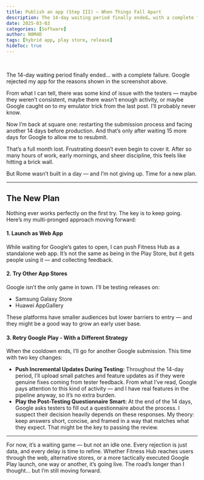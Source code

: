 ```yaml
---
title: Publish an app (Step III) — When Things Fall Apart
description: The 14-day waiting period finally ended… with a complete failure.
date: 2025-03-03
categories: [Software]
author: N0M4D
tags: [hybrid app, play store, release]
hideToc: true
---
```


<br/>

The 14-day waiting period finally ended… with a complete failure.
Google rejected my app for the reasons shown in the screenshot above.

From what I can tell, there was some kind of issue with the testers — maybe they weren’t consistent, maybe there wasn’t enough activity, or maybe Google caught on to my emulator trick from the last post. I’ll probably never know.

Now I’m back at square one: restarting the submission process and facing another 14 days before production. And that’s only after waiting 15 more days for Google to allow me to resubmit.

That’s a full month lost. Frustrating doesn’t even begin to cover it. After so many hours of work, early mornings, and sheer discipline, this feels like hitting a brick wall.

But Rome wasn’t built in a day — and I’m not giving up. Time for a new plan.

---

## The New Plan

Nothing ever works perfectly on the first try. The key is to keep going. Here’s my multi-pronged approach moving forward:

#### 1. Launch as Web App

While waiting for Google’s gates to open, I can push Fitness Hub as a standalone web app. It’s not the same as being in the Play Store, but it gets people using it — and collecting feedback.

#### 2. Try Other App Stores

Google isn’t the only game in town. I’ll be testing releases on:

- Samsung Galaxy Store
- Huawei AppGallery

These platforms have smaller audiences but lower barriers to entry — and they might be a good way to grow an early user base.

#### 3. Retry Google Play - With a Different Strategy

When the cooldown ends, I’ll go for another Google submission. This time with two key changes:

- **Push Incremental Updates During Testing:** Throughout the 14-day period, I’ll upload small patches and feature updates as if they were genuine fixes coming from tester feedback. From what I’ve read, Google pays attention to this kind of activity — and I have real features in the pipeline anyway, so it’s no extra burden.
- **Play the Post-Testing Questionnaire Smart:** At the end of the 14 days, Google asks testers to fill out a questionnaire about the process. I suspect their decision heavily depends on these responses. My theory: keep answers short, concise, and framed in a way that matches what they expect. That might be the key to passing the review.

---

For now, it’s a waiting game — but not an idle one. Every rejection is just data, and every delay is time to refine. Whether Fitness Hub reaches users through the web, alternative stores, or a more tactically executed Google Play launch, one way or another, it’s going live. The road’s longer than I thought… but I’m still moving forward.
